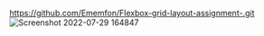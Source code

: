 https://github.com/Ememfon/Flexbox-grid-layout-assignment-.git
![Screenshot 2022-07-29 164847](https://user-images.githubusercontent.com/106170213/181908071-6d2b9b5b-8823-431f-9a82-59a326afd130.png)
